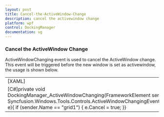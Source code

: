 ```yaml
---
layout: post
title: Cancel-the-ActiveWindow-Change
description: cancel the activewindow change
platform: wpf
control: DockingManager
documentation: ug
---
```


### Cancel the ActiveWindow Change

ActiveWindowChanging event is used to cancel the ActiveWindow change. This event will be triggered before the new window is set as activewindow, the usage is shown below.



<table>
<tr>
<td>
[XAML]<syncfusion:DockingManager UseDocumentContainer="True"     ActiveWindowChanging="DockingManager_ActiveWindowChanging">            <Grid Name="grid1" syncfusion:DockingManager.Header="grid1" syncfusion:DockingManager.State="Document"/>            <Grid Name="grid2" syncfusion:DockingManager.Header="grid2" syncfusion:DockingManager.State="Document"/>            <Grid Name="grid3" syncfusion:DockingManager.Header="grid3" syncfusion:DockingManager.State="Document"/>        </syncfusion:DockingManager></td></tr>
<tr>
<td>
[C#]private void DockingManager_ActiveWindowChanging(FrameworkElement sender, Syncfusion.Windows.Tools.Controls.ActiveWindowChangingEventArgs e){     if (sender.Name == "grid1")     {         e.Cancel = true;     }}</td></tr>
</table>



